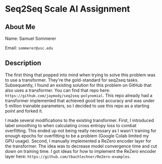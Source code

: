 # Seq2Seq Scale AI Assignment

## About Me
Name: Samuel Sommerer

Email: `sommerer@usc.edu`

## Description
The first thing that popped into mind when trying to solve this problem was to use a transformer. 
They're the gold-standard for seq2seq tasks. Subsequently, I found an existing solution for this
problem on GitHub that also uses a transformer. You can find that repo here: `https://github.com/jaymody/seq2seq-polynomial`.
This repo already had a transformer implemented that achieved good test accuracy and was under
5 million trainable parameters, so I decided to use this repo as a starting point and forked it.

I made several modifications to the existing transformer. First, I introduced label smoothing to
when calculating cross entropy loss to combat overfitting. This ended up not being really necessary
as I wasn't training for enough epochs for overfitting to be a problem (Google Colab limited my GPU usage). Second, I manually implemented
a ReZero encoder layer for the transformer. The idea was to decrease model convergence time and
cut down on training time. I got ideas for how to implement the ReZero encoder layer here:
`https://github.com/tbachlechner/ReZero-examples`.

